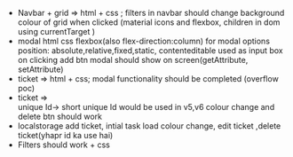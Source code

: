 * Navbar + grid => html + css ; filters in navbar should change background colour of grid when clicked (material icons and flexbox, children in dom using currentTarget )
* modal html css 
    flexbox(also flex-direction:column) for modal options  
    position: absolute,relative,fixed,static, 
    contenteditable used as input box 
    on clicking add btn modal should show on screen(getAttribute, setAttribute)
* ticket => html + css; modal functionality should be completed (overflow poc)
* ticket =>  
    unique Id-> short unique Id would be used in v5,v6
    colour change and
    delete btn should work
* localstorage
        add ticket, intial task load
        colour change, edit ticket ,delete ticket(yhapr id ka use hai)
* Filters should work + css



